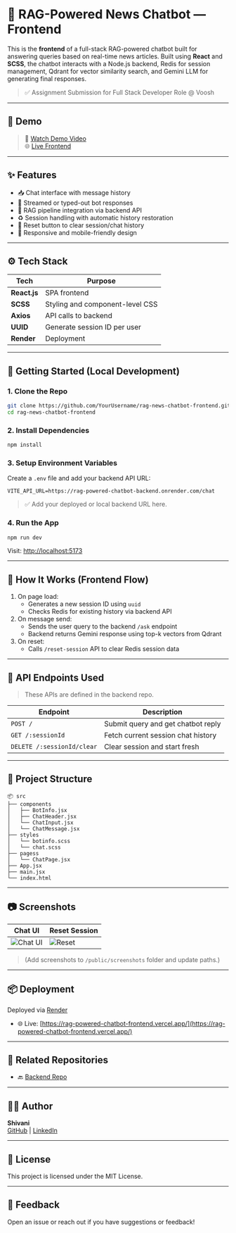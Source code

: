 
# 🧠 RAG-Powered News Chatbot — Frontend

This is the **frontend** of a full-stack RAG-powered chatbot built for answering queries based on real-time news articles. Built using **React** and **SCSS**, the chatbot interacts with a Node.js backend, Redis for session management, Qdrant for vector similarity search, and Gemini LLM for generating final responses.

> ✅ Assignment Submission for Full Stack Developer Role @ Voosh

---

## 📸 Demo

> 🎥 [Watch Demo Video](https://your-demo-video-link.com)  
> 🌐 [Live Frontend](https://rag-powered-chatbot-frontend.vercel.app/)

---

## ✨ Features

- 📥 Chat interface with message history
- 💬 Streamed or typed-out bot responses
- 🧠 RAG pipeline integration via backend API
- ♻️ Session handling with automatic history restoration
- 🔄 Reset button to clear session/chat history
- 📱 Responsive and mobile-friendly design

---

## ⚙️ Tech Stack

| Tech            | Purpose                            |
|-----------------|------------------------------------|
| **React.js**    | SPA frontend                       |
| **SCSS**        | Styling and component-level CSS    |
| **Axios**       | API calls to backend               |
| **UUID**        | Generate session ID per user       |
| **Render**      | Deployment                         |

---

## 🚀 Getting Started (Local Development)

### 1. Clone the Repo

```bash
git clone https://github.com/YourUsername/rag-news-chatbot-frontend.git
cd rag-news-chatbot-frontend
```

### 2. Install Dependencies

```bash
npm install
```

### 3. Setup Environment Variables

Create a `.env` file and add your backend API URL:

```
VITE_API_URL=https://rag-powered-chatbot-backend.onrender.com/chat
```

> ✅ Add your deployed or local backend URL here.

### 4. Run the App

```bash
npm run dev
```

Visit: [http://localhost:5173](http://localhost:5173)

---

## 🧠 How It Works (Frontend Flow)

1. On page load:
   - Generates a new session ID using `uuid`
   - Checks Redis for existing history via backend API
2. On message send:
   - Sends the user query to the backend `/ask` endpoint
   - Backend returns Gemini response using top-k vectors from Qdrant
3. On reset:
   - Calls `/reset-session` API to clear Redis session data

---

## 🧪 API Endpoints Used

> These APIs are defined in the backend repo.

| Endpoint           | Description                          |
|--------------------|--------------------------------------|
| `POST /`        | Submit query and get chatbot reply   |
| `GET /:sessionId`     | Fetch current session chat history   |
| `DELETE /:sessionId/clear`      | Clear session and start fresh        |

---

## 📁 Project Structure

```
📦 src
├── components
│   ├── BotInfo.jsx
│   ├── ChatHeader.jsx
│   └── ChatInput.jsx
│   └── ChatMessage.jsx
├── styles
│   └── botinfo.scss
│   └── chat.scss
├── pagess
│   └── ChatPage.jsx
├── App.jsx
├── main.jsx
└── index.html
```

---

## 📷 Screenshots

| Chat UI                        | Reset Session                |
|-------------------------------|------------------------------|
| ![Chat UI](chat.png) | ![Reset](clear.png) |

> (Add screenshots to `/public/screenshots` folder and update paths.)

---

## 📦 Deployment

Deployed via [Render](https://render.com/)

- 🌐 Live: [https://rag-powered-chatbot-frontend.vercel.app/](https://rag-powered-chatbot-frontend.vercel.app/)

---

## 🔗 Related Repositories

- 🔙 [Backend Repo](https://github.com/YourUsername/rag-news-chatbot-backend)

---

## 🧑‍💻 Author

**Shivani**  
[GitHub](https://github.com/Shivani6668/RAG-Powered-Chatbot-Backend.git) | [LinkedIn](https://www.linkedin.com/in/shivani6668/)

---

## 📄 License

This project is licensed under the MIT License.

---

## 💬 Feedback

Open an issue or reach out if you have suggestions or feedback!
